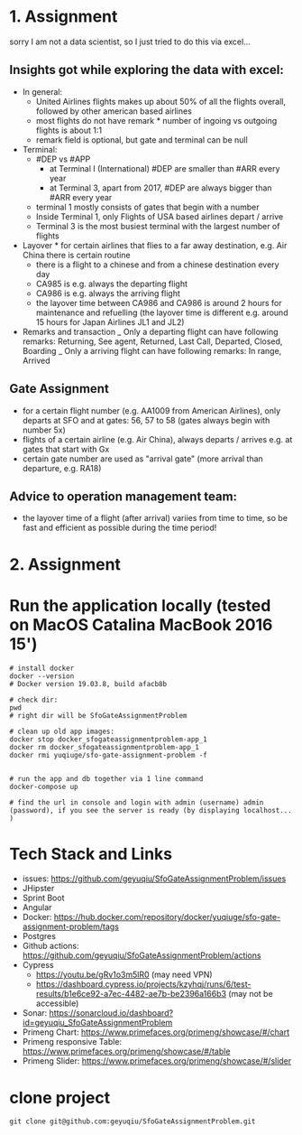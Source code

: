 # 1. Assignment

sorry I am not a data scientist, so I just tried to do this via excel...

## Insights got while exploring the data with excel:

- In general:
  - United Airlines flights makes up about 50% of all the flights overall, followed by other american based airlines
  - most flights do not have remark \* number of ingoing vs outgoing flights is about 1:1
  - remark field is optional, but gate and terminal can be null
- Terminal:
  - \#DEP vs #APP
    - at Terminal I (International) #DEP are smaller than #ARR every year
    - at Terminal 3, apart from 2017, #DEP are always bigger than #ARR every year
  - terminal 1 mostly consists of gates that begin with a number
  - Inside Terminal 1, only Flights of USA based airlines depart / arrive
  - Terminal 3 is the most busiest terminal with the largest number of flights
- Layover \* for certain airlines that flies to a far away destination, e.g. Air China there is certain routine
  - there is a flight to a chinese and from a chinese destination every day
  - CA985 is e.g. always the departing flight
  - CA986 is e.g. always the arriving flight
  - the layover time between CA986 and CA986 is around 2 hours for maintenance and refuelling (the layover time is different e.g. around 15 hours for Japan Airlines JL1 and JL2)
- Remarks and transaction
  _ Only a departing flight can have following remarks: Returning, See agent, Returned, Last Call, Departed, Closed, Boarding
  _ Only a arriving flight can have following remarks: In range, Arrived

## Gate Assignment

- for a certain flight number (e.g. AA1009 from American Airlines), only departs at SFO and at gates: 56, 57 to 58 (gates always begin with number 5x)
- flights of a certain airline (e.g. Air China), always departs / arrives e.g. at gates that start with Gx
- certain gate number are used as "arrival gate" (more arrival than departure, e.g. RA18)

## Advice to operation management team:

- the layover time of a flight (after arrival) variies from time to time, so be fast and efficient as possible during the time period!


# 2. Assignment

# Run the application locally (tested on MacOS Catalina MacBook 2016 15')
    
    # install docker
    docker --version
    # Docker version 19.03.8, build afacb8b

    # check dir: 
    pwd
    # right dir will be SfoGateAssignmentProblem
    
    # clean up old app images: 
    docker stop docker_sfogateassignmentproblem-app_1
    docker rm docker_sfogateassignmentproblem-app_1
    docker rmi yuqiuge/sfo-gate-assignment-problem -f
    
    
    # run the app and db together via 1 line command 
    docker-compose up
   
    # find the url in console and login with admin (username) admin (password), if you see the server is ready (by displaying localhost... )

# Tech Stack and Links

- issues: https://github.com/geyuqiu/SfoGateAssignmentProblem/issues
- JHipster
- Sprint Boot
- Angular
- Docker: https://hub.docker.com/repository/docker/yuqiuge/sfo-gate-assignment-problem/tags
- Postgres
- Github actions: https://github.com/geyuqiu/SfoGateAssignmentProblem/actions
- Cypress
    - https://youtu.be/gRv1o3m5lR0 (may need VPN)
    - https://dashboard.cypress.io/projects/kzyhqj/runs/6/test-results/b1e6ce92-a7ec-4482-ae7b-be2396a166b3 (may not be accessible)
- Sonar: https://sonarcloud.io/dashboard?id=geyuqiu_SfoGateAssignmentProblem
- Primeng Chart: https://www.primefaces.org/primeng/showcase/#/chart
- Primeng responsive Table: https://www.primefaces.org/primeng/showcase/#/table
- Primeng Slider: https://www.primefaces.org/primeng/showcase/#/slider

# clone project

    git clone git@github.com:geyuqiu/SfoGateAssignmentProblem.git
